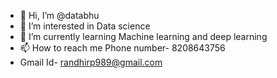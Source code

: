 - 👋 Hi, I’m @databhu
- 👀 I’m interested in Data science
- 🌱 I’m currently learning Machine learning and deep learning
- 📫 How to reach me Phone number- 8208643756
- Gmail Id- randhirp989@gmail.com

<!---
databhu/databhu is a ✨ special ✨ repository because its `README.md` (this file) appears on your GitHub profile.
You can click the Preview link to take a look at your changes.
--->
